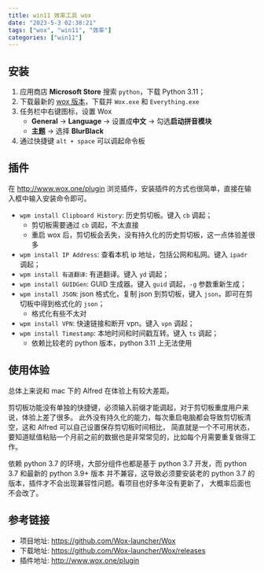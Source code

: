 ```yaml
---
title: win11 效率工具 wox
date: "2023-5-3 02:38:21"
tags: ["wox", "win11", "效率"]
categories: ["win11"]
---
```


## 安装

1. 应用商店 **Microsoft Store** 搜索 `python`，下载 Python 3.11；
2. 下载最新的 [wox 版本](https://github.com/Wox-launcher/Wox/releases)，下载并 `Wox.exe` 和 `Everything.exe`
3. 任务栏中右键图标，设置 Wox
    - **General** -> **Language** -> 设置成**中文** -> 勾选**启动拼音模块**
    - **主题** -> 选择 **BlurBlack**
4. 通过快捷键 `alt + space` 可以调起命令板

## 插件

在 <http://www.wox.one/plugin> 浏览插件，安装插件的方式也很简单，直接在输入框中输入安装命令即可。

- `wpm install Clipboard History`: 历史剪切板。键入 `cb` 调起；
    - 剪切板需要通过 `cb` 调起，不太直接
    - 重启 wox 后，剪切板会丢失，没有持久化的历史剪切板，这一点体验差很多
- `wpm install IP Address`: 查看本机 ip 地址，包括公网和私网。键入 `ipadr` 调起；
- `wpm install 有道翻译`: 有道翻译。键入 `yd` 调起；
- `wpm install GUIDGen`: GUID 生成器。键入 `guid` 调起，`-g` 参数重新生成；
- `wpm install JSON`: json 格式化，复制 json 到剪切板，键入 `json`，即可在剪切板中得到格式化的 `json`；
    - 格式化有些不太对
- `wpm install VPN`: 快速链接和断开 vpn。键入 `vpn` 调起；
- `wpm install Timestamp`: 本地时间和时间戳互转。键入 `ts` 调起；
    - 依赖比较老的 python 版本，python 3.11 上无法使用

## 使用体验

总体上来说和 mac 下的 Alfred 在体验上有较大差距。

剪切板功能没有单独的快捷键，必须输入前缀才能调起，对于剪切板重度用户来说，体验上差了很多。
此外没有持久化的能力，每次重启电脑都会导致剪切板清空，这和 Alfred 可以自己设置保存剪切板时间相比，
简直就是一个不可用状态，要知道赋值粘贴一个月前之前的数据也是非常常见的，比如每个月需要重复做得工作。

依赖 python 3.7 的环境，大部分组件也都是基于 python 3.7 开发，而 python 3.7 和最新的 python 3.9+ 版本
并不兼容，这导致必须要安装老的 python 3.7 的版本，插件才不会出现兼容性问题。看项目也好多年没有更新了，
大概率后面也不会改了。

## 参考链接

- 项目地址: <https://github.com/Wox-launcher/Wox>
- 下载地址: <https://github.com/Wox-launcher/Wox/releases>
- 插件地址: <http://www.wox.one/plugin>
